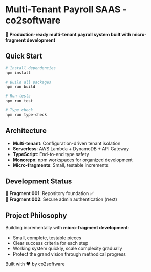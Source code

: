 # Multi-Tenant Payroll SAAS - co2software

🚀 **Production-ready multi-tenant payroll system built with micro-fragment development**

## Quick Start

```bash
# Install dependencies
npm install

# Build all packages
npm run build

# Run tests
npm run test

# Type check
npm run type-check
```

## Architecture

- **Multi-tenant**: Configuration-driven tenant isolation
- **Serverless**: AWS Lambda + DynamoDB + API Gateway  
- **TypeScript**: End-to-end type safety
- **Monorepo**: npm workspaces for organized development
- **Micro-fragments**: Small, testable increments

## Development Status

🎯 **Fragment 001**: Repository foundation ✅  
🔄 **Fragment 002**: Secure admin authentication (next)

## Project Philosophy

Building incrementally with **micro-fragment development**:
- Small, complete, testable pieces
- Clear success criteria for each step
- Working system quickly, scale complexity gradually
- Protect the grand vision through methodical progress

Built with ❤️ by co2software
